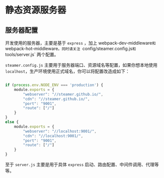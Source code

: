 # 静态资源服务器

## 服务器配置

开发使用的服务器，主要是基于 `express` ，加上 webpack-dev-middleware` 和 `webpack-hot-middleware`。同时请关注 `config/steamer.config.js` 和 `tools/server.js` 两个配置。

`steamer.config.js` 主要用于服务器端口、资源域名等配置，如果你想本地使用 `localhost`，生产环境使用正式域名，你可以将配置改造成如下：

```javascript

if (process.env.NODE_ENV === 'production') {
    module.exports = {
        "webserver": "//steamer.github.io/",
		"cdn": "//steamer.github.io/",
		"port": "9001",
		"route": ["/"]
    }
}
else {
    module.exports = {
		"webserver": "//localhost:9001/",
		"cdn": "//localhost:9001/",
		"port": "9001",
		"route": ["/"]
    }
}
```
至于 `server.js` 主要是用于具体 `express` 启动、路由配置、中间件调用、代理等等。